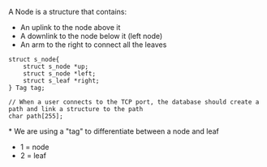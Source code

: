 A Node is a structure that contains:
* An uplink to the node above it
* A downlink to the node below it (left node)
* An arm to the right to connect all the leaves
```
struct s_node{
    struct s_node *up;
    struct s_node *left;
    struct s_leaf *right;
} Tag tag; 

// When a user connects to the TCP port, the database should create a path and link a structure to the path 
char path[255];
```

\* We are using a "tag" to differentiate between a node and leaf
* 1 = node
* 2 = leaf
